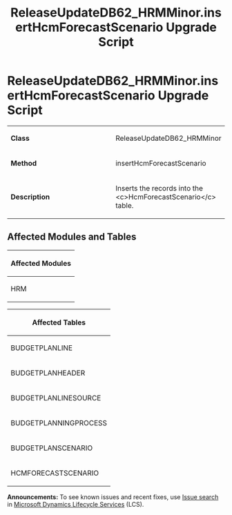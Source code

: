 ﻿---
title: ReleaseUpdateDB62_HRMMinor.insertHcmForecastScenario Upgrade Script
TOCTitle: ReleaseUpdateDB62_HRMMinor.insertHcmForecastScenario Upgrade Script
ms:assetid: f876a88b-7071-2635-ba84-2a52c8bcf3c5
ms:mtpsurl: https://msdn.microsoft.com/en-us/library/Dn702835(v=AX.60)
ms:contentKeyID: 65236290
ms.date: 05/18/2015
mtps_version: v=AX.60
---

# ReleaseUpdateDB62\_HRMMinor.insertHcmForecastScenario Upgrade Script 


<table>
<colgroup>
<col style="width: 50%" />
<col style="width: 50%" />
</colgroup>
<tbody>
<tr class="odd">
<td><p><strong>Class</strong></p></td>
<td><p>ReleaseUpdateDB62_HRMMinor</p></td>
</tr>
<tr class="even">
<td><p><strong>Method</strong></p></td>
<td><p>insertHcmForecastScenario</p></td>
</tr>
<tr class="odd">
<td><p><strong>Description</strong></p></td>
<td><p>Inserts the records into the &lt;c&gt;HcmForecastScenario&lt;/c&gt; table.</p></td>
</tr>
</tbody>
</table>


## Affected Modules and Tables

<table>
<colgroup>
<col style="width: 100%" />
</colgroup>
<thead>
<tr class="header">
<th><p>Affected Modules</p></th>
</tr>
</thead>
<tbody>
<tr class="odd">
<td><p>HRM</p></td>
</tr>
</tbody>
</table>


<table>
<colgroup>
<col style="width: 100%" />
</colgroup>
<thead>
<tr class="header">
<th><p>Affected Tables</p></th>
</tr>
</thead>
<tbody>
<tr class="odd">
<td><p>BUDGETPLANLINE</p></td>
</tr>
<tr class="even">
<td><p>BUDGETPLANHEADER</p></td>
</tr>
<tr class="odd">
<td><p>BUDGETPLANLINESOURCE</p></td>
</tr>
<tr class="even">
<td><p>BUDGETPLANNINGPROCESS</p></td>
</tr>
<tr class="odd">
<td><p>BUDGETPLANSCENARIO</p></td>
</tr>
<tr class="even">
<td><p>HCMFORECASTSCENARIO</p></td>
</tr>
</tbody>
</table>

  
**Announcements:** To see known issues and recent fixes, use [Issue search](http://go.microsoft.com/fwlink/?linkid=389258) in [Microsoft Dynamics Lifecycle Services](http://go.microsoft.com/fwlink/?linkid=306505) (LCS).

